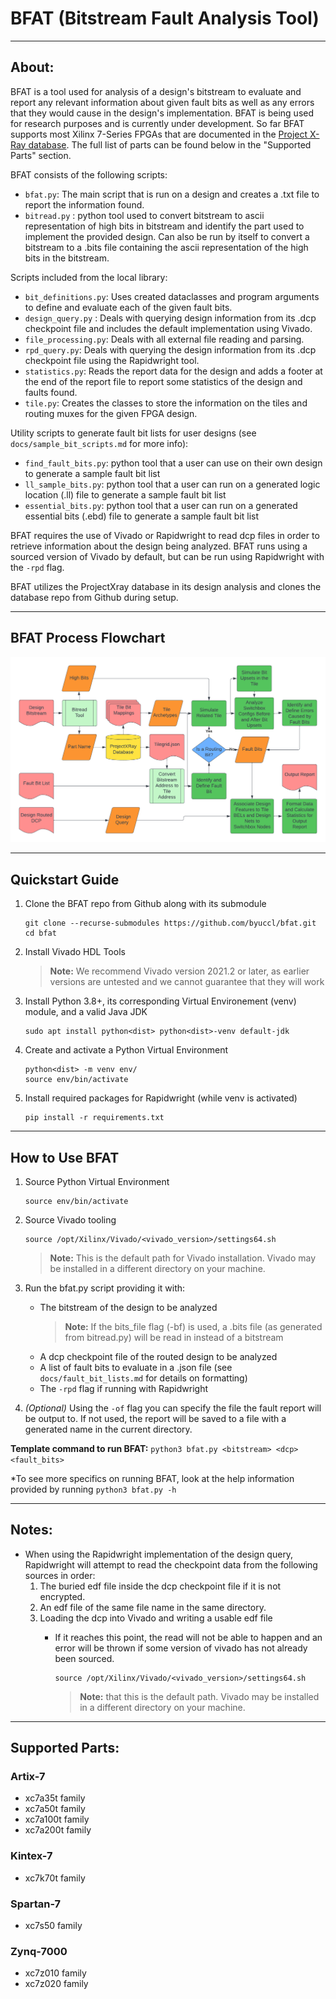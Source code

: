 # BFAT (Bitstream Fault Analysis Tool)

---

## About:

BFAT is a tool used for analysis of a design's bitstream to evaluate and report any relevant information about given fault bits as well as any errors that they would cause in the design's implementation. BFAT is being used for research purposes and is currently under development. So far BFAT supports most Xilinx 7-Series FPGAs that are documented in the [Project X-Ray database](https://github.com/f4pga/prjxray-db). The full list of parts can be found below in the "Supported Parts" section. 

BFAT consists of the following scripts:

- `bfat.py`: The main script that is run on a design and creates a .txt file to report the information found.
- `bitread.py` : python tool used to convert bitstream to ascii representation of high bits in bitstream and identify the part used to implement the provided design. Can also be run by itself to convert a bitstream to a .bits file containing the ascii representation of the high bits in the bitstream.

Scripts included from the local library:

- `bit_definitions.py`: Uses created dataclasses and program arguments to define and evaluate each of the given fault bits.
- `design_query.py` : Deals with querying design information from its .dcp checkpoint file and includes the default implementation using Vivado.
- `file_processing.py`: Deals with all external file reading and parsing.
- `rpd_query.py`: Deals with querying the design information from its .dcp checkpoint file using the Rapidwright tool.
- `statistics.py`: Reads the report data for the design and adds a footer at the end of the report file to report some statistics of the design and faults found.
- `tile.py`: Creates the classes to store the information on the tiles and routing muxes for the given FPGA design.

Utility scripts to generate fault bit lists for user designs (see `docs/sample_bit_scripts.md` for more info):

- `find_fault_bits.py`: python tool that a user can use on their own design to generate a sample fault bit list
- `ll_sample_bits.py`: python tool that a user can run on a generated logic location (.ll) file to generate a sample fault bit list
- `essential_bits.py`: python tool that a user can run on a generated essential bits (.ebd) file to generate a sample fault bit list

BFAT requires the use of Vivado or Rapidwright to read dcp files in order to retrieve information about the design being analyzed. BFAT runs using a sourced version of Vivado by default, but can be run using Rapidwright with the `-rpd` flag.

BFAT utilizes the ProjectXray database in its design analysis and clones the database repo from Github during setup.

---

## BFAT Process Flowchart
![Image](./bfat_flowchart.png)

---

## Quickstart Guide

1. Clone the BFAT repo from Github along with its submodule
    ```
    git clone --recurse-submodules https://github.com/byuccl/bfat.git
    cd bfat
    ```

2. Install Vivado HDL Tools
    > **Note:** We recommend Vivado version 2021.2 or later, as earlier versions are untested and we cannot guarantee that they will work

3. Install Python 3.8+, its corresponding Virtual Environement (venv) module, and a valid Java JDK
    ```
    sudo apt install python<dist> python<dist>-venv default-jdk
    ```

4. Create and activate a Python Virtual Environment
    ```
    python<dist> -m venv env/
    source env/bin/activate
    ```

5. Install required packages for Rapidwright (while venv is activated)
    ```
    pip install -r requirements.txt
    ```

---

## How to Use BFAT

1. Source Python Virtual Environment
    ```
    source env/bin/activate
    ```

2. Source Vivado tooling
    ```
    source /opt/Xilinx/Vivado/<vivado_version>/settings64.sh
    ```
    > **Note:** This is the default path for Vivado installation. Vivado may be installed in a different directory on your machine.


3. Run the bfat.py script providing it with:
    - The bitstream of the design to be analyzed
        > **Note:** If the bits_file flag (-bf) is used, a .bits file (as generated from bitread.py) will be read in instead of a bitstream
    - A dcp checkpoint file of the routed design to be analyzed
    - A list of fault bits to evaluate in a .json file (see `docs/fault_bit_lists.md` for details on formatting)
    - The `-rpd` flag if running with Rapidwright


4. *(Optional)* Using the `-of` flag you can specify the file the fault report will be output to. If not used, the report will be saved to a file with a generated name in the current directory.

**Template command to run BFAT:**
    ```
    python3 bfat.py <bitstream> <dcp> <fault_bits>
    ```

*To see more specifics on running BFAT, look at the help information provided by running `python3 bfat.py -h`

---

## Notes:

- When using the Rapidwright implementation of the design query, Rapidwright will attempt to read the checkpoint data from the following sources in order:
    1. The buried edf file inside the dcp checkpoint file if it is not encrypted.
    2. An edf file of the same file name in the same directory.
    3. Loading the dcp into Vivado and writing a usable edf file
        - If it reaches this point, the read will not be able to happen and an error will be thrown if some version of vivado has not already been sourced.
                
            ```
            source /opt/Xilinx/Vivado/<vivado_version>/settings64.sh
            ```
            > **Note:** that this is the default path. Vivado may be installed in a different directory on your machine.

---

## Supported Parts:

### Artix-7
- xc7a35t family
- xc7a50t family
- xc7a100t family
- xc7a200t family

### Kintex-7
- xc7k70t family

### Spartan-7
- xc7s50 family

### Zynq-7000
- xc7z010 family
- xc7z020 family
